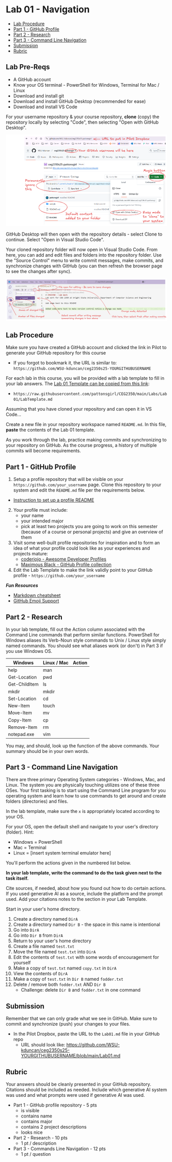 # Lab 01 - Navigation

- [Lab Procedure](#Lab-Procedure)
- [Part 1 - GitHub Profile](#Part-1---GitHub-Profile)
- [Part 2 - Research](#part-2---research)
- [Part 3 - Command Line Navigation](#part-3---command-line-navigation)
- [Submission](#Submission)
- [Rubric](#Rubric)

## Lab Pre-Reqs

- A GitHub account
- Know your OS terminal - PowerShell for Windows, Terminal for Mac / Linux
- Download and install git
- Download and install GitHub Desktop (recommended for ease)
- Download and install VS Code

For your username repository & your course repository, **clone** (copy) the repository locally by selecting "Code", then selecting "Open with GitHub Desktop".  

![GitHub Notes](imgs/GitHub-MarkedUp.png)

GitHub Desktop will then open with the repository details - select Clone to continue.  Select "Open in Visual Studio Code".

Your cloned repository folder will now open in Visual Studio Code.  From here, you can add and edit files and folders into the repository folder.  Use the "Source Control" menu to write commit messages, make commits, and synchronize changes with GitHub (you can then refresh the browser page to see the changes after sync).

![VSCode Notes](imgs/VSCode-MarkedUp.png)

## Lab Procedure

Make sure you have created a GitHub account and clicked the link in Pilot to generate your GitHub repository for this course
- If you forgot to bookmark it, the URL is similar to:  
`https://github.com/WSU-kduncan/ceg2350s25-YOURGITHUBUSERNAME`

For each lab in this course, you will be provided with a lab template to fill in your lab answers. The [Lab 01 Template can be copied from this link](https://raw.githubusercontent.com/pattonsgirl/CEG2350/main/Labs/Lab01/LabTemplate.md):

- `https://raw.githubusercontent.com/pattonsgirl/CEG2350/main/Labs/Lab01/LabTemplate.md`

Assuming that you have cloned your repository and can open it in VS Code...

Create a new file in your repository workspace named `README.md`.  In this file, **paste** the contents of the Lab 01 template.  

As you work through the lab, practice making commits and synchronizing to your repository on GitHub.  As the course progress, a history of multiple commits will become requirements.

## Part 1 - GitHub Profile

1. Setup a profile repository that will be visible on your `https://github.com/your_username` page. Clone this repository to your system and edit the `README.md` file per the requirements below. 
  - [Instruction to set up a profile README](https://docs.github.com/en/get-started/start-your-journey/setting-up-your-profile#adding-a-profile-readme)
2. Your profile must include: 
   - your name
   - your intended major
   - pick at least two projects you are going to work on this semester (because of a course or personal projects) and give an overview of them
3. Visit some well-built profile repositories for inspiration and to form an idea of what your profile could look like as your experiences and projects mature:
   - [coderjojo - Awesome Developer Profiles](https://github.com/coderjojo/creative-profile-readme)
   - [Maximous Black - GitHub Profile collection](https://github.com/maximousblk/maximousblk)
4. Edit the Lab Template to make the link validly point to your GitHub profile - `https://github.com/your_username`

***Fun Resources***
- [Markdown cheatsheet](https://www.markdownguide.org/cheat-sheet/)
- [GitHub Emoji Support](https://www.webfx.com/tools/emoji-cheat-sheet/)

## Part 2 - Research

In your lab template, fill out the Action column associated with the Command Line commands that perform similar functions.  PowerShell for Windows aliases its Verb-Noun style commands to Unix / Linux style simply named commands.  You should see what aliases work (or don't) in Part 3 if you use Windows OS.

| Windows | Linux / Mac | Action |
| ---     | ---         | ---    |
| help    | man         |        |
| Get-Location | pwd    |        |
| Get-ChildItem | ls    |        |
| mkdir   | mkdir       |        |
| Set-Location | cd     |        |
| New-Item | touch      |        |
| Move-Item | mv        |        |
| Copy-Item | cp        |        |
| Remove-Item | rm      |        |
| notepad.exe | vim     |        |

You may, and should, look up the function of the above commands.  Your summary should be in your own words.

## Part 3 - Command Line Navigation

There are three primary Operating System categories - Windows, Mac, and Linux.  The system you are physically touching utilizes one of these three OSes.  Your first tasking is to start using the Command Line program for you operating system and learn how to use commands to get around and create folders (directories) and files.

In the lab template, make sure the `x` is appropriately located according to your OS.

For your OS, open the default shell and navigate to your user's directory (folder).  Hint:
- Windows = PowerShell
- Mac = Terminal
- Linux = [insert system terminal emulator here]

You'll perform the actions given in the numbered list below.

**In your lab template, write the command to do the task given next to the task itself.**

Cite sources, if needed, about how you found out how to do certain actions.  If you used generative AI as a source, include the platform and the prompt used.  Add your citations notes to the section in your Lab Template.

Start in your user's home directory.

1. Create a directory named `DirA`
2. Create a directory named `Dir B` - the space in this name is intentional
3. Go into `DirA`
4. Go into `Dir B` from `DirA`
5. Return to your user's home directory
6. Create a file named `test.txt`
7. Move the file named `test.txt` into `DirA`
8. Edit the contents of `test.txt` with some words of encouragement for yourself
9. Make a copy of `test.txt` named `copy.txt` in `DirA`
10. View the contents of `DirA`
11. Make a copy of `test.txt` in `Dir B` named `fodder.txt`
12. Delete / remove both `fodder.txt` AND `Dir B`
      - Challenge: delete `Dir B` and `fodder.txt` in one command

## Submission

Remember that we can only grade what we see in GitHub.  Make sure to commit and synchronize (push) your changes to your files.

- In the Pilot Dropbox, paste the URL to the `Lab01.md` file in your GitHub repo
  - URL should look like: https://github.com/WSU-kduncan/ceg2350s25-YOURGITHUBUSERNAME/blob/main/Lab01.md

## Rubric

Your answers should be cleanly presented in your GitHub repository.  Citations should be included as needed.  Include which generative AI system was used and what prompts were used if generative AI was used.

- Part 1 - GitHub profile repository - 5 pts
   - is visible
   - contains name
   - contains major
   - contains 2 project descriptions
   - looks nice
- Part 2 - Research - 10 pts
   - 1 pt / description
- Part 3 - Commands Line Navigation - 12 pts
   - 1 pt / question
